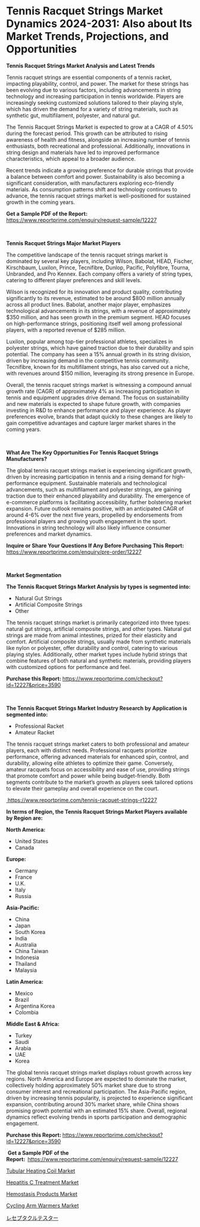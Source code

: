 <p><h1>Tennis Racquet Strings Market Dynamics 2024-2031: Also about Its Market Trends, Projections, and Opportunities</h1></p><p><strong>Tennis Racquet Strings Market Analysis and Latest Trends</strong></p>
<p><p>Tennis racquet strings are essential components of a tennis racket, impacting playability, control, and power. The market for these strings has been evolving due to various factors, including advancements in string technology and increasing participation in tennis worldwide. Players are increasingly seeking customized solutions tailored to their playing style, which has driven the demand for a variety of string materials, such as synthetic gut, multifilament, polyester, and natural gut.</p><p>The Tennis Racquet Strings Market is expected to grow at a CAGR of 4.50% during the forecast period. This growth can be attributed to rising awareness of health and fitness, alongside an increasing number of tennis enthusiasts, both recreational and professional. Additionally, innovations in string design and materials have led to improved performance characteristics, which appeal to a broader audience.</p><p>Recent trends indicate a growing preference for durable strings that provide a balance between comfort and power. Sustainability is also becoming a significant consideration, with manufacturers exploring eco-friendly materials. As consumption patterns shift and technology continues to advance, the tennis racquet strings market is well-positioned for sustained growth in the coming years.</p></p>
<p><strong>Get a Sample PDF of the Report:&nbsp;</strong> <a href="https://www.reportprime.com/enquiry/request-sample/12227">https://www.reportprime.com/enquiry/request-sample/12227</a></p>
<p>&nbsp;</p>
<p><strong>Tennis Racquet Strings Major Market Players</strong></p>
<p><p>The competitive landscape of the tennis racquet strings market is dominated by several key players, including Wilson, Babolat, HEAD, Fischer, Kirschbaum, Luxilon, Prince, Tecnifibre, Dunlop, Pacific, Polyfibre, Tourna, Unbranded, and Pro Kennex. Each company offers a variety of string types, catering to different player preferences and skill levels.</p><p>Wilson is recognized for its innovation and product quality, contributing significantly to its revenue, estimated to be around $800 million annually across all product lines. Babolat, another major player, emphasizes technological advancements in its strings, with a revenue of approximately $350 million, and has seen growth in the premium segment. HEAD focuses on high-performance strings, positioning itself well among professional players, with a reported revenue of $285 million.</p><p>Luxilon, popular among top-tier professional athletes, specializes in polyester strings, which have gained traction due to their durability and spin potential. The company has seen a 15% annual growth in its string division, driven by increasing demand in the competitive tennis community. Tecnifibre, known for its multifilament strings, has also carved out a niche, with revenues around $150 million, leveraging its strong presence in Europe.</p><p>Overall, the tennis racquet strings market is witnessing a compound annual growth rate (CAGR) of approximately 4% as increasing participation in tennis and equipment upgrades drive demand. The focus on sustainability and new materials is expected to shape future growth, with companies investing in R&D to enhance performance and player experience. As player preferences evolve, brands that adapt quickly to these changes are likely to gain competitive advantages and capture larger market shares in the coming years.</p></p>
<p>&nbsp;</p>
<p><strong>What Are The Key Opportunities For Tennis Racquet Strings Manufacturers?</strong></p>
<p><p>The global tennis racquet strings market is experiencing significant growth, driven by increasing participation in tennis and a rising demand for high-performance equipment. Sustainable materials and technological advancements, such as multifilament and polyester strings, are gaining traction due to their enhanced playability and durability. The emergence of e-commerce platforms is facilitating accessibility, further bolstering market expansion. Future outlook remains positive, with an anticipated CAGR of around 4-6% over the next five years, propelled by endorsements from professional players and growing youth engagement in the sport. Innovations in string technology will also likely influence consumer preferences and market dynamics.</p></p>
<p><strong>Inquire or Share Your Questions If Any Before Purchasing This Report:</strong> <a href="https://www.reportprime.com/enquiry/pre-order/12227">https://www.reportprime.com/enquiry/pre-order/12227</a></p>
<p>&nbsp;</p>
<p><strong>Market Segmentation</strong></p>
<p><strong>The Tennis Racquet Strings Market Analysis by types is segmented into:</strong></p>
<p><ul><li>Natural Gut Strings</li><li>Artificial Composite Strings</li><li>Other</li></ul></p>
<p><p>The tennis racquet strings market is primarily categorized into three types: natural gut strings, artificial composite strings, and other types. Natural gut strings are made from animal intestines, prized for their elasticity and comfort. Artificial composite strings, usually made from synthetic materials like nylon or polyester, offer durability and control, catering to various playing styles. Additionally, other market types include hybrid strings that combine features of both natural and synthetic materials, providing players with customized options for performance and feel.</p></p>
<p><strong>Purchase this Report:&nbsp;</strong><a href="https://www.reportprime.com/checkout?id=12227&price=3590">https://www.reportprime.com/checkout?id=12227&price=3590</a></p>
<p>&nbsp;</p>
<p><strong>The Tennis Racquet Strings Market Industry Research by Application is segmented into:</strong></p>
<p><ul><li>Professional Racket</li><li>Amateur Racket</li></ul></p>
<p><p>The tennis racquet strings market caters to both professional and amateur players, each with distinct needs. Professional racquets prioritize performance, offering advanced materials for enhanced spin, control, and durability, allowing elite athletes to optimize their game. Conversely, amateur racquets focus on accessibility and ease of use, providing strings that promote comfort and power while being budget-friendly. Both segments contribute to the market’s growth as players seek tailored options to elevate their gameplay and overall experience on the court.</p></p>
<p><a href="https://www.reportprime.com/tennis-racquet-strings-r12227">&nbsp;https://www.reportprime.com/tennis-racquet-strings-r12227</a></p>
<p><strong>In terms of Region, the Tennis Racquet Strings Market Players available by Region are:</strong></p>
<p>
    <p> <strong> North America: </strong>
        <ul>
            <li>United States</li>
            <li>Canada</li>
        </ul>
        </p> 
    <p> <strong> Europe: </strong>
        <ul>
            <li>Germany</li>
            <li>France</li>
            <li>U.K.</li>
            <li>Italy</li>
            <li>Russia</li>
        </ul>
        </p> 
    <p> <strong> Asia-Pacific: </strong>
        <ul>
            <li>China</li>
            <li>Japan</li>
            <li>South Korea</li>
            <li>India</li>
            <li>Australia</li>
            <li>China Taiwan</li>
            <li>Indonesia</li>
            <li>Thailand</li>
            <li>Malaysia</li>
        </ul>
        </p> 
    <p> <strong> Latin America: </strong>
        <ul>
            <li>Mexico</li>
            <li>Brazil</li>
            <li>Argentina Korea</li>
            <li>Colombia</li>
        </ul>
        </p> 
    <p> <strong> Middle East & Africa: </strong>
        <ul>
            <li>Turkey</li>
            <li>Saudi</li>
            <li>Arabia</li>
            <li>UAE</li>
            <li>Korea</li>
        </ul>
    </p>
    </p>
<p><p>The global tennis racquet strings market displays robust growth across key regions. North America and Europe are expected to dominate the market, collectively holding approximately 50% market share due to strong consumer interest and recreational participation. The Asia-Pacific region, driven by increasing tennis popularity, is projected to experience significant expansion, contributing around 30% market share, while China shows promising growth potential with an estimated 15% share. Overall, regional dynamics reflect evolving trends in sports participation and demographic engagement.</p></p>
<p><strong>Purchase this Report: </strong><a href="https://www.reportprime.com/checkout?id=12227&price=3590">https://www.reportprime.com/checkout?id=12227&price=3590</a></p>
<p>&nbsp;<strong>Get a Sample PDF of the Report:&nbsp;&nbsp;</strong><a href="https://www.reportprime.com/enquiry/request-sample/12227">https://www.reportprime.com/enquiry/request-sample/12227</a></p>
<p><strong></strong></p>
<p><p><a href="https://issuu.com/reportprime-2/docs/tubular-heating-coil-market-size-20_09a5865df387ec">Tubular Heating Coil Market</a></p><p><a href="https://medium.com/@brisistensen57567/strategic-roadmap-global-hepatitis-c-treatment-market-insights-and-opportunities-2024-2031-aae6bea7cfeb">Hepatitis C Treatment Market</a></p><p><a href="https://medium.com/@jakobeblake51/future-ready-strategic-insights-into-the-global-hemostasis-products-market-2024-2031-82efd158bb5d">Hemostasis Products Market</a></p><p><a href="https://github.com/PeterParrish5/Market-Research-Report-List-6/blob/main/cycling-arm-warmers-market.md">Cycling Arm Warmers Market</a></p><p><a href="https://medium.com/@kandrakodamadbg/2024%E5%B9%B4%E3%81%8B%E3%82%892031%E5%B9%B4%E3%81%BE%E3%81%A7%E3%81%AE%E3%82%B0%E3%83%AD%E3%83%BC%E3%83%90%E3%83%AB%E3%83%AC%E3%82%BB%E3%83%97%E3%82%BF%E3%82%AF%E3%83%AB%E3%83%86%E3%82%B9%E3%82%BF%E3%83%BC%E5%B8%82%E5%A0%B4%E3%81%AE%E3%83%88%E3%83%AC%E3%83%B3%E3%83%89%E3%81%8B%E3%82%89%E6%88%A6%E7%95%A5%E3%81%B8%E3%81%AE%E3%83%8A%E3%83%93%E3%82%B2%E3%83%BC%E3%82%B7%E3%83%A7%E3%83%B3-b0ef3c3a2755">レセプタクルテスター</a></p></p>